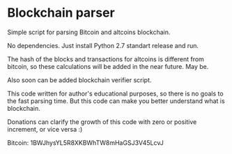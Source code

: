 Blockchain parser
=================

Simple script for parsing Bitcoin and altcoins blockchain.

No dependencies. Just install Python 2.7 standart release and run.

The hash of the blocks and transactions for altcoins is different from bitcoin, so these calculations will be added in the near future. May be.

Also soon can be added blockchain verifier script.

This code written for author's educational purposes, so there is no goals to the fast parsing time. But this code can make you better understand what is blockchain.

Donations can clarify the growth of this code with zero or positive increment, or vice versa :)

Bitcoin: 1BWJhysYL5R8XKBWhTW8mHaGSJ3V45LcvJ
